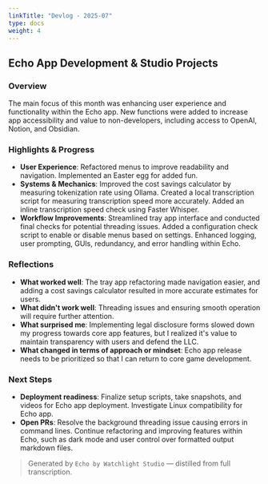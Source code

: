 ```yaml
---
linkTitle: "Devlog - 2025-07"
type: docs
weight: 4
---
```

## Echo App Development & Studio Projects

### Overview
The main focus of this month was enhancing user experience and functionality within the Echo app. New functions were added to increase app accessibility and value to non-developers, including access to OpenAI, Notion, and Obsidian.

### Highlights & Progress

- **User Experience**: Refactored menus to improve readability and navigation. Implemented an Easter egg for added fun.
- **Systems & Mechanics**: Improved the cost savings calculator by measuring tokenization rate using Ollama. Created a local transcription script for measuring transcription speed more accurately. Added an inline transcription speed check using Faster Whisper.
- **Workflow Improvements**: Streamlined tray app interface and conducted final checks for potential threading issues. Added a configuration check script to enable or disable menus based on settings. Enhanced logging, user prompting, GUIs, redundancy, and error handling within Echo.

### Reflections
- **What worked well**: The tray app refactoring made navigation easier, and adding a cost savings calculator resulted in more accurate estimates for users.
- **What didn't work well**:  Threading issues and ensuring smooth operation will require further attention.
- **What surprised me**: Implementing legal disclosure forms slowed down my progress towards core app features, but I realized it's value to maintain transparency with users and defend the LLC.
- **What changed in terms of approach or mindset**: Echo app release needs to be prioritized so that I can return to core game development.

### Next Steps
- **Deployment readiness**: Finalize setup scripts, take snapshots, and videos for Echo app deployment. Investigate Linux compatibility for Echo app.
- **Open PRs**: Resolve the background threading issue causing errors in command lines. Continue refactoring and improving features within Echo, such as dark mode and user control over formatted output markdown files.

> Generated by `Echo by Watchlight Studio` — distilled from full transcription.